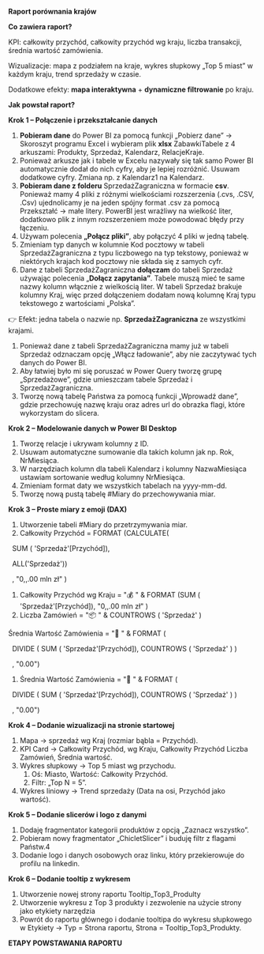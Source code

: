 **Raport porównania krajów**

**Co zawiera raport?**

KPI: całkowity przychód, całkowity przychód wg kraju, liczba transakcji, średnia wartość zamówienia.

Wizualizacje: mapa z podziałem na kraje, wykres słupkowy „Top 5 miast” w każdym kraju, trend sprzedaży w czasie.

Dodatkowe efekty: **mapa interaktywna** + **dynamiczne filtrowanie** po kraju.

**Jak powstał raport?**

**Krok 1 – Połączenie i przekształcanie danych**

1. **Pobieram dane** do Power BI za pomocą funkcji „Pobierz dane” -> Skoroszyt programu Excel i wybieram plik **xlsx** ZabawkiTabele z 4 arkuszami: Produkty, Sprzedaż, Kalendarz, RelacjeKraje.
2. Ponieważ arkusze jak i tabele w Excelu nazywały się tak samo Power BI automatycznie dodał do nich cyfry, aby je lepiej rozróżnić. Usuwam dodatkowe cyfry. Zmiana np. z Kalendarz1 na Kalendarz.
3. **Pobieram dane z folderu** SprzedażZagraniczna w formacie **csv**. Ponieważ mamy 4 pliki z różnymi wielkościami rozszerzenia (.cvs, .CSV, .Csv) ujednolicamy je na jeden spójny format .csv za pomocą Przekształć -> małe litery. PowerBI jest wrażliwy na wielkość liter, dodatkowo plik z innym rozszerzeniem może powodować błędy przy łączeniu.
4. Używam polecenia **„Połącz pliki”**, aby połączyć 4 pliki w jedną tabelę.
5. Zmieniam typ danych w kolumnie Kod pocztowy w tabeli SprzedażZagraniczna z typu liczbowego na typ tekstowy, ponieważ w niektórych krajach kod pocztowy nie składa się z samych cyfr.
6. Dane z tabeli SprzedażZagraniczna **dołączam** do tabeli Sprzedaż używając polecenia „**Dołącz zapytania”**. Tabele muszą mieć te same nazwy kolumn włącznie z wielkością liter. W tabeli Sprzedaż brakuje kolumny Kraj, więc przed dołączeniem dodałam nową kolumnę Kraj typu tekstowego z wartościami „Polska”.

👉 Efekt: jedna tabela o nazwie np. **SprzedażZagraniczna** ze wszystkimi krajami.

1. Ponieważ dane z tabeli SprzedażZagraniczna mamy już w tabeli Sprzedaż odznaczam opcję „Włącz ładowanie”, aby nie zaczytywać tych danych do Power BI.
2. Aby łatwiej było mi się poruszać w Power Query tworzę grupę „Sprzedażowe”, gdzie umieszczam tabele Sprzedaż i SprzedażZagraniczna.
3. Tworzę nową tabelę Państwa za pomocą funkcji „Wprowadź dane”, gdzie przechowuję nazwę kraju oraz adres url do obrazka flagi, które wykorzystam do slicera.

**Krok 2 – Modelowanie danych w Power BI Desktop**

1. Tworzę relacje i ukrywam kolumny z ID.
2. Usuwam automatyczne sumowanie dla takich kolumn jak np. Rok, NrMiesiąca.
3. W narzędziach kolumn dla tabeli Kalendarz i kolumny NazwaMiesiąca ustawiam sortowanie według kolumny NrMiesiąca.
4. Zmieniam format daty we wszystkich tabelach na yyyy-mm-dd.
5. Tworzę nową pustą tabelę #Miary do przechowywania miar.

**Krok 3 – Proste miary z emoji (DAX)**

1. Utworzenie tabeli #Miary do przetrzymywania miar.
2. Całkowity Przychód = FORMAT (CALCULATE(

&nbsp;   SUM ( 'Sprzedaż'\[Przychód\]),

&nbsp;   ALL('Sprzedaż'))

&nbsp;   , "0,,.00 mln zł" )

1. Całkowity Przychód wg Kraju = "💰 " & FORMAT (SUM ( 'Sprzedaż'\[Przychód\]), "0,,.00 mln zł" )
2. Liczba Zamówień = "📦 " & COUNTROWS ( 'Sprzedaż' )

Średnia Wartość Zamówienia = "🛒 " & FORMAT (

&nbsp;   DIVIDE ( SUM ( 'Sprzedaż'\[Przychód\]), COUNTROWS ( 'Sprzedaż' ) )

&nbsp;   , "0.00")

1. Średnia Wartość Zamówienia = "🛒 " & FORMAT (

&nbsp;   DIVIDE ( SUM ( 'Sprzedaż'\[Przychód\]), COUNTROWS ( 'Sprzedaż' ) )

&nbsp;   , "0.00")

**Krok 4 – Dodanie wizualizacji na stronie startowej**

1. Mapa → sprzedaż wg Kraj (rozmiar bąbla = Przychód).
2. KPI Card → Całkowity Przychód, wg Kraju, Całkowity Przychód Liczba Zamówień, Średnia wartość.
3. Wykres słupkowy → Top 5 miast wg przychodu.
    1. Oś: Miasto, Wartość: Całkowity Przychód.
    2. Filtr: „Top N = 5”.
4. Wykres liniowy → Trend sprzedaży (Data na osi, Przychód jako wartość).

**Krok 5 – Dodanie slicerów i logo z danymi**

1. Dodaję fragmentator kategorii produktów z opcją „Zaznacz wszystko”.
2. Pobieram nowy fragmentator „ChicletSlicer” i buduję filtr z flagami Państw.4
3. Dodanie logo i danych osobowych oraz linku, który przekierowuje do profilu na linkedin.

**Krok 6 – Dodanie tooltip z wykresem**

1. Utworzenie nowej strony raportu Tooltip_Top3_Produlty
2. Utworzenie wykresu z Top 3 produkty i zezwolenie na użycie strony jako etykiety narzędzia
3. Powrót do raportu głównego i dodanie tooltipa do wykresu słupkowego w Etykiety -> Typ = Strona raportu, Strona = Tooltip_Top3_Produkty.

**ETAPY POWSTAWANIA RAPORTU**
